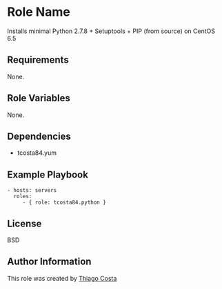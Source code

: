 Role Name
=========

Installs minimal Python 2.7.8 + Setuptools + PIP (from source) on CentOS 6.5

Requirements
------------

None.

Role Variables
--------------

None.

Dependencies
------------

* tcosta84.yum

Example Playbook
----------------

    - hosts: servers
      roles:
         - { role: tcosta84.python }

License
-------

BSD

Author Information
------------------

This role was created by [Thiago Costa](http://thiagocostapy.com)
